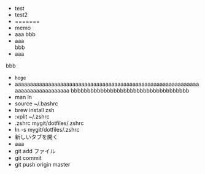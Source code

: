 - test
- test2
- =======
- memo
- aaa
bbb
- aaa  
bbb
- aaa

bbb
- `hoge`
- aaaaaaaaaaaaaaaaaaaaaaaaaaaaaaaaaaaaaaaaaaaaaaaaaaaaaaaaaaaaaaaaaaaaaaaaaaaaaaa
  bbbbbbbbbbbbbbbbbbbbbbbbbbbbbbbbbbbb
- man ln
- source ~/.bashrc
- brew install zsh
- :vplit ~/.zshrc
- .zshrc mygit/dotfiles/.zshrc
- ln -s mygit/dotfiles/.zshrc
- 新しいタブを開く
- aaa
- git add ファイル
- git commit
- git push origin master
